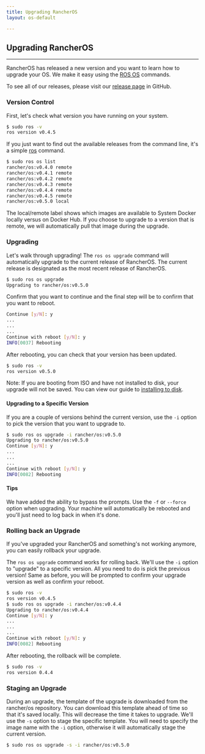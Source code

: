 ```yaml
---
title: Upgrading RancherOS
layout: os-default

---
```


## Upgrading RancherOS
---
RancherOS has released a new version and you want to learn how to upgrade your OS. We make it easy using the [ROS OS]({{site.baseurl}}/os/rancheros-tools/ros/os) commands.

To see all of our releases, please visit our [release page](https://github.com/rancher/os/releases) in GitHub.

### Version Control

First, let's check what version you have running on your system.

```bash
$ sudo ros -v
ros version v0.4.5
```

If you just want to find out the available releases from the command line, it's a simple [ros]({{site.baseurl}}/os/rancheros-tools/ros/) command.

```bash
$ sudo ros os list
rancher/os:v0.4.0 remote
rancher/os:v0.4.1 remote
rancher/os:v0.4.2 remote
rancher/os:v0.4.3 remote
rancher/os:v0.4.4 remote
rancher/os:v0.4.5 remote
rancher/os:v0.5.0 local
```

The local/remote label shows which images are available to System Docker locally versus on Docker Hub. If you choose to upgrade to a version that is remote, we will automatically pull that image during the upgrade.

### Upgrading 

Let's walk through upgrading! The `ros os upgrade` command will automatically upgrade to the current release of RancherOS. The current release is designated as the most recent release of RancherOS. 

```bash
$ sudo ros os upgrade
Upgrading to rancher/os:v0.5.0
```

Confirm that you want to continue and the final step will be to confirm that you want to reboot.

```bash
Continue [y/N]: y
...
...
...
Continue with reboot [y/N]: y
INFO[0037] Rebooting 
```

After rebooting, you can check that your version has been updated.

```bash
$ sudo ros -v
ros version v0.5.0
```

Note: If you are booting from ISO and have not installed to disk, your upgrade will not be saved. You can view our guide to [installing to disk]({{site.baseurl}}/os/running-rancheros/server/install-to-disk/). 

#### Upgrading to a Specific Version

If you are a couple of versions behind the current version, use the `-i` option to pick the version that you want to upgrade to. 

```bash
$ sudo ros os upgrade -i rancher/os:v0.5.0
Upgrading to rancher/os:v0.5.0
Continue [y/N]: y
...
...
...
Continue with reboot [y/N]: y
INFO[0082] Rebooting 
```

#### Tips

We have added the ability to bypass the prompts. Use the `-f` or `--force` option when upgrading. Your machine will automatically be rebooted and you'll just need to log back in when it's done.


### Rolling back an Upgrade

If you've upgraded your RancherOS and something's not working anymore, you can easily rollback your upgrade.

The `ros os upgrade` command works for rolling back. We'll use the `-i` option to "upgrade" to a specific version. All you need to do is pick the previous version! Same as before, you will be prompted to confirm your upgrade version as well as confirm your reboot. 

```bash
$ sudo ros -v
ros version v0.4.5
$ sudo ros os upgrade -i rancher/os:v0.4.4
Upgrading to rancher/os:v0.4.4
Continue [y/N]: y
...
...
...
Continue with reboot [y/N]: y
INFO[0082] Rebooting 
```
After rebooting, the rollback will be complete.

```bash
$ sudo ros -v
ros version 0.4.4
```

### Staging an Upgrade

During an upgrade, the template of the upgrade is downloaded from the rancher/os repository. You can download this template ahead of time so that it's saved locally. This will decrease the time it takes to upgrade. We'll use the `-s` option to stage the specific template. You will need to specify the image name with the `-i` option, otherwise it will automatically stage the current version. 

```bash
$ sudo ros os upgrade -s -i rancher/os:v0.5.0
```







